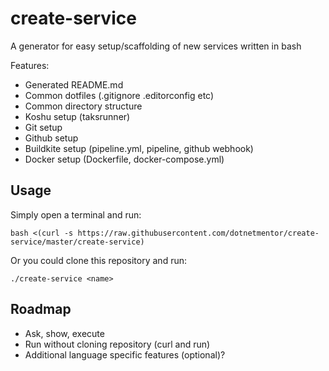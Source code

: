 # create-service

A generator for easy setup/scaffolding of new services written in bash

Features:

  - Generated README.md
  - Common dotfiles (.gitignore .editorconfig etc)
  - Common directory structure
  - Koshu setup (taksrunner)
  - Git setup
  - Github setup
  - Buildkite setup (pipeline.yml, pipeline, github webhook)
  - Docker setup (Dockerfile, docker-compose.yml)

## Usage

Simply open a terminal and run:

    bash <(curl -s https://raw.githubusercontent.com/dotnetmentor/create-service/master/create-service)

Or you could clone this repository and run:

    ./create-service <name>

## Roadmap

  - Ask, show, execute
  - Run without cloning repository (curl and run)
  - Additional language specific features (optional)?
